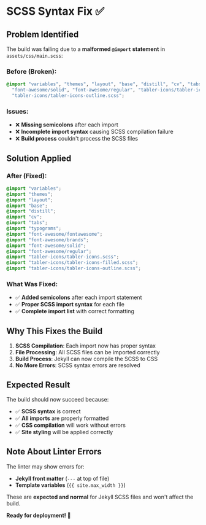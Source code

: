 # SCSS Syntax Fix ✅

## Problem Identified

The build was failing due to a **malformed `@import` statement** in `assets/css/main.scss`:

### **Before (Broken):**

```scss
@import "variables", "themes", "layout", "base", "distill", "cv", "tabs", "typograms", "font-awesome/fontawesome", "font-awesome/brands",
  "font-awesome/solid", "font-awesome/regular", "tabler-icons/tabler-icons.scss", "tabler-icons/tabler-icons-filled.scss",
  "tabler-icons/tabler-icons-outline.scss";
```

### **Issues:**

- ❌ **Missing semicolons** after each import
- ❌ **Incomplete import syntax** causing SCSS compilation failure
- ❌ **Build process** couldn't process the SCSS files

## Solution Applied

### **After (Fixed):**

```scss
@import "variables";
@import "themes";
@import "layout";
@import "base";
@import "distill";
@import "cv";
@import "tabs";
@import "typograms";
@import "font-awesome/fontawesome";
@import "font-awesome/brands";
@import "font-awesome/solid";
@import "font-awesome/regular";
@import "tabler-icons/tabler-icons.scss";
@import "tabler-icons/tabler-icons-filled.scss";
@import "tabler-icons/tabler-icons-outline.scss";
```

### **What Was Fixed:**

- ✅ **Added semicolons** after each import statement
- ✅ **Proper SCSS import syntax** for each file
- ✅ **Complete import list** with correct formatting

## Why This Fixes the Build

1. **SCSS Compilation**: Each import now has proper syntax
2. **File Processing**: All SCSS files can be imported correctly
3. **Build Process**: Jekyll can now compile the SCSS to CSS
4. **No More Errors**: SCSS syntax errors are resolved

## Expected Result

The build should now succeed because:

- ✅ **SCSS syntax** is correct
- ✅ **All imports** are properly formatted
- ✅ **CSS compilation** will work without errors
- ✅ **Site styling** will be applied correctly

## Note About Linter Errors

The linter may show errors for:

- **Jekyll front matter** (`---` at top of file)
- **Template variables** (`{{ site.max_width }}`)

These are **expected and normal** for Jekyll SCSS files and won't affect the build.

**Ready for deployment! 🚀**
